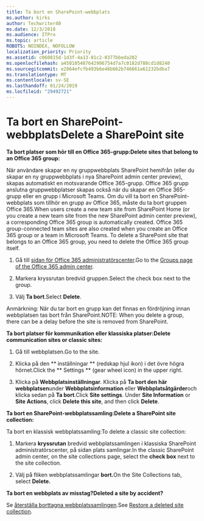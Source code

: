 ```yaml
---
title: Ta bort en SharePoint-webbplats
ms.author: kirks
author: Techwriter40
ms.date: 12/3/2018
ms.audience: ITPro
ms.topic: article
ROBOTS: NOINDEX, NOFOLLOW
localization_priority: Priority
ms.assetid: c060815d-1d3f-4a13-81c2-0377bbeda202
ms.openlocfilehash: a450105487642906754d7a7c0182d788cd1d8240
ms.sourcegitcommit: e2864efcfb493b6e46b662b746661a61232bdba7
ms.translationtype: MT
ms.contentlocale: sv-SE
ms.lasthandoff: 01/24/2019
ms.locfileid: "29492721"
---
```

# <a name="delete-a-sharepoint-site"></a><span data-ttu-id="0ab84-102">Ta bort en SharePoint-webbplats</span><span class="sxs-lookup"><span data-stu-id="0ab84-102">Delete a SharePoint site</span></span>

 <span data-ttu-id="0ab84-103">**Ta bort platser som hör till en Office 365-grupp:**</span><span class="sxs-lookup"><span data-stu-id="0ab84-103">**Delete sites that belong to an Office 365 group:**</span></span>
  
<span data-ttu-id="0ab84-p101">När användare skapar en ny gruppwebbplats SharePoint hemifrån (eller du skapar en ny gruppwebbplats i nya SharePoint admin center preview), skapas automatiskt en motsvarande Office 365-grupp. Office 365 grupp anslutna gruppwebbplatser skapas också när du skapar en Office 365-grupp eller en grupp i Microsoft Teams. Om du vill ta bort en SharePoint-webbplats som tillhör en grupp av Office 365, måste du ta bort gruppen Office 365.</span><span class="sxs-lookup"><span data-stu-id="0ab84-p101">When users create a new team site from SharePoint Home (or you create a new team site from the new SharePoint admin center preview), a corresponding Office 365 group is automatically created. Office 365 group-connected team sites are also created when you create an Office 365 group or a team in Microsoft Teams. To delete a SharePoint site that belongs to an Office 365 group, you need to delete the Office 365 group itself.</span></span> 
  
1. <span data-ttu-id="0ab84-107">Gå till [sidan för Office 365 administratörscenter](https://portal.office.com/adminportal/home#/groups).</span><span class="sxs-lookup"><span data-stu-id="0ab84-107">Go to the [Groups page of the Office 365 admin center](https://portal.office.com/adminportal/home#/groups).</span></span>
  
2. <span data-ttu-id="0ab84-108">Markera kryssrutan bredvid gruppen.</span><span class="sxs-lookup"><span data-stu-id="0ab84-108">Select the check box next to the group.</span></span>
  
3. <span data-ttu-id="0ab84-109">Välj **Ta bort**.</span><span class="sxs-lookup"><span data-stu-id="0ab84-109">Select **Delete**.</span></span> 
  
<span data-ttu-id="0ab84-110">Anmärkning: När du tar bort en grupp kan det finnas en fördröjning innan webbplatsen tas bort från SharePoint.</span><span class="sxs-lookup"><span data-stu-id="0ab84-110">NOTE: When you delete a group, there can be a delay before the site is removed from SharePoint.</span></span>
  
 <span data-ttu-id="0ab84-111">**Ta bort platser för kommunikation eller klassiska platser:**</span><span class="sxs-lookup"><span data-stu-id="0ab84-111">**Delete communication sites or classic sites:**</span></span>
  
1. <span data-ttu-id="0ab84-112">Gå till webbplatsen.</span><span class="sxs-lookup"><span data-stu-id="0ab84-112">Go to the site.</span></span>
  
2. <span data-ttu-id="0ab84-113">Klicka på den \*\* inställningar \*\* (redskap hjul ikon) i det övre högra hörnet.</span><span class="sxs-lookup"><span data-stu-id="0ab84-113">Click the \*\* Settings \*\* (gear wheel icon) in the upper right.</span></span> 
  
3. <span data-ttu-id="0ab84-p102">Klicka på **Webbplatsinställningar**. Klicka på **Ta bort den här webbplatsen**under **Webbplatsinformation** eller **Webbplatsåtgärder**och klicka sedan på **Ta bort**.</span><span class="sxs-lookup"><span data-stu-id="0ab84-p102">Click **Site settings**. Under **Site Information** or **Site Actions**, click **Delete this site**, and then click **Delete**.</span></span> 
  
 <span data-ttu-id="0ab84-116">**Ta bort en SharePoint-webbplatssamling:**</span><span class="sxs-lookup"><span data-stu-id="0ab84-116">**Delete a SharePoint site collection:**</span></span>
  
<span data-ttu-id="0ab84-117">Ta bort en klassisk webbplatssamling:</span><span class="sxs-lookup"><span data-stu-id="0ab84-117">To delete a classic site collection:</span></span>
  
1. <span data-ttu-id="0ab84-118">Markera **kryssrutan** bredvid webbplatssamlingen i klassiska SharePoint administratörscenter, på sidan plats samlingar.</span><span class="sxs-lookup"><span data-stu-id="0ab84-118">In the classic SharePoint admin center, on the site collections page, select the **check box** next to the site collection.</span></span> 
  
2. <span data-ttu-id="0ab84-119">Välj på fliken webbplatssamlingar **bort.**</span><span class="sxs-lookup"><span data-stu-id="0ab84-119">On the Site Collections tab, select **Delete.**</span></span>
  
 <span data-ttu-id="0ab84-120">**Ta bort en webbplats av misstag?**</span><span class="sxs-lookup"><span data-stu-id="0ab84-120">**Deleted a site by accident?**</span></span>
  
<span data-ttu-id="0ab84-121">Se [återställa borttagna webbplatssamlingen](https://go.microsoft.com/fwlink/?linkid=867660).</span><span class="sxs-lookup"><span data-stu-id="0ab84-121">See [Restore a deleted site collection](https://go.microsoft.com/fwlink/?linkid=867660).</span></span>
  

